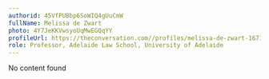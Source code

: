 ```yaml
---
authorid: 45VfPUBbp6SoWIQ4gUuCmW
fullName: Melissa de Zwart
photo: 4Y7JeKKVwsyoUqMwEGQqYY
profileUrl: https://theconversation.com//profiles/melissa-de-zwart-16719
role: Professor, Adelaide Law School, University of Adelaide
---
```

No content found